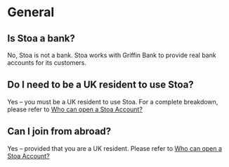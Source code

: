 # General

## Is Stoa a bank?

No, Stoa is not a bank. Stoa works with Griffin Bank to provide real bank accounts for its customers.

## Do I need to be a UK resident to use Stoa?

Yes – you must be a UK resident to use Stoa. For a complete breakdown, please refer to [Who can open a Stoa Account?](../getting-started/sign-up-and-eligibility.md#who-can-open-a-stoa-account)

## Can I join from abroad?

Yes – provided that you are a UK resident. Please refer to [Who can open a Stoa Account?](../getting-started/sign-up-and-eligibility.md#who-can-open-a-stoa-account)

